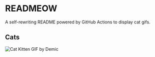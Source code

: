 # READMEOW

A self-rewriting README powered by GitHub Actions to display cat gifs.

## Cats

![Cat Kitten GIF by Demic](https://media1.giphy.com/media/v1.Y2lkPTlhY2QwMmRhd21rNm02NDJyZHNjYWF1dDZ4ZHd5NG85OWQyNTR0YjBjb2I0Z202OCZlcD12MV9naWZzX3NlYXJjaCZjdD1n/3oriO0OEd9QIDdllqo/200.gif)
